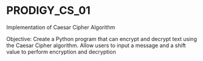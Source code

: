 # PRODIGY_CS_01
Implementation of Caesar Cipher Algorithm

Objective:
Create a Python program that can encrypt and decrypt text using the Caesar Cipher algorithm. Allow users to input a message and a shift value to perform encryption and decryption

